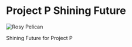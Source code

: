 # Project P Shining Future

![Rosy Pelican](https://raw.githubusercontent.com/Shining-Future/project-p-assets/master/images/pelican-rosy-1200x900.jpg)

Shining Future for Project P
